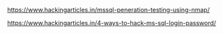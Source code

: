 https://www.hackingarticles.in/mssql-peneration-testing-using-nmap/

https://www.hackingarticles.in/4-ways-to-hack-ms-sql-login-password/
